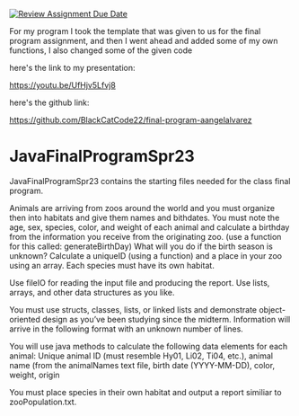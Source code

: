 [![Review Assignment Due Date](https://classroom.github.com/assets/deadline-readme-button-24ddc0f5d75046c5622901739e7c5dd533143b0c8e959d652212380cedb1ea36.svg)](https://classroom.github.com/a/Q70zc3t9)


For my program I took the template that was given to us for the final program assignment, and then I went ahead and added some of my own functions, I also changed some of the given code

here's the link to my presentation:

https://youtu.be/UfHjv5Lfvj8

here's the github link:

https://github.com/BlackCatCode22/final-program-aangelalvarez





# JavaFinalProgramSpr23
JavaFinalProgramSpr23 contains the starting files needed for the class final program.

Animals are arriving from zoos around the world and you must organize then into habitats and give them names and bithdates. You must note the age, sex, species, color, and weight of each animal and calculate a birthday from the information you receive from the originating zoo. (use  a function for this called: generateBirthDay) What will you do if the birth season is unknown? Calculate a uniqueID (using a function) and a place in your zoo using an array. Each species must have its own habitat. 

Use fileIO for reading the input file and producing the report. Use lists, arrays, and other data structures as you like. 

You must use structs, classes, lists, or linked lists and demonstrate object-oriented design as you’ve been studying since the midterm. Information will arrive in the following format with an unknown number of lines.

You will use java methods to calculate the following data elements for each animal:
Unique animal ID (must resemble Hy01, Li02, Ti04, etc.),
animal name (from the animalNames text file, 
birth date (YYYY-MM-DD), 
color, 
weight, 
origin

You must place species in their own habitat and output a report similiar to zooPopulation.txt.

